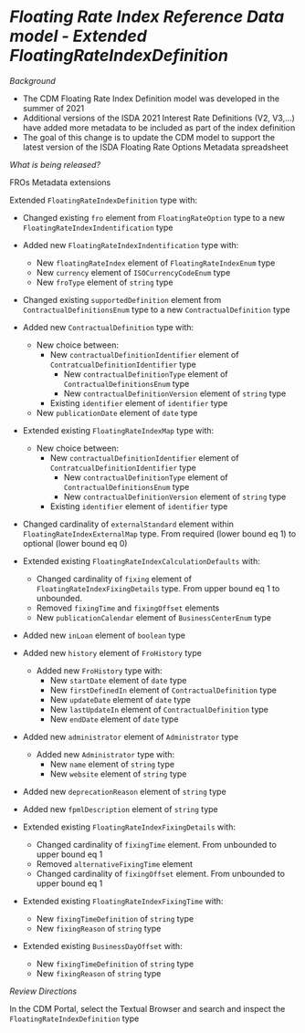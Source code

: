 # *Floating Rate Index Reference Data model - Extended FloatingRateIndexDefinition*



_Background_
- The CDM Floating Rate Index Definition model was developed in the summer of 2021
- Additional versions of the ISDA 2021 Interest Rate Definitions (V2, V3,…) have added more metadata to be included as part of the index definition
- The goal of this change is to update the CDM model to support the latest version of the ISDA Floating Rate Options Metadata spreadsheet

_What is being released?_

FROs Metadata extensions

Extended `FloatingRateIndexDefinition` type with: 

- Changed existing `fro` element from `FloatingRateOption` type to a new `FloatingRateIndexIndentification` type
- Added new `FloatingRateIndexIndentification` type with:
    - New `floatingRateIndex` element of `FloatingRateIndexEnum` type
    - New `currency` element of `ISOCurrencyCodeEnum` type
    - New `froType` element of `string` type
    
- Changed existing `supportedDefinition` element from `ContractualDefinitionsEnum` type to a new `ContractualDefinition` type
- Added new `ContractualDefinition` type with:
    - New choice between:
        - New `contractualDefinitionIdentifier` element of `ContratcualDefinitionIdentifier` type
            - New `contractualDefinitionType` element of `ContractualDefinitionsEnum` type
            - New `contractualDefinitionVersion` element of `string` type
        - Existing `identifier` element of `identifier` type
    - New `publicationDate` element of `date` type
   
- Extended existing `FloatingRateIndexMap` type with:   
    - New choice between:
        - New `contractualDefinitionIdentifier` element of `ContratcualDefinitionIdentifier` type
            - New `contractualDefinitionType` element of `ContractualDefinitionsEnum` type
            - New `contractualDefinitionVersion` element of `string` type
        - Existing `identifier` element of `identifier` type
        
- Changed cardinality of `externalStandard` element within `FloatingRateIndexExternalMap` type. From required (lower bound eq 1) to optional (lower bound eq 0)

- Extended existing `FloatingRateIndexCalculationDefaults` with:
    - Changed cardinality of `fixing` element of `FloatingRateIndexFixingDetails` type. From upper bound eq 1 to unbounded.
    - Removed `fixingTime` and `fixingOffset` elements
    - New `publicationCalendar` element of `BusinessCenterEnum` type
    
- Added new `inLoan` element of `boolean` type

- Added new `history` element of `FroHistory` type
    - Added new `FroHistory` type with:
        - New `startDate` element of `date` type
        - New `firstDefinedIn` element of `ContractualDefinition` type
        - New `updateDate` element of `date` type
        - New `lastUpdateIn` element of `ContractualDefinition` type
        - New `endDate` element of `date` type

- Added new `administrator` element of `Administrator` type
    - Added new `Administrator` type with:
        - New `name` element of `string` type
        - New `website` element of `string` type
        
- Added new `deprecationReason` element of `string` type

- Added new `fpmlDescription` element of `string` type

- Extended existing `FloatingRateIndexFixingDetails` with:
    - Changed cardinality of `fixingTime` element. From unbounded to upper bound eq 1
    - Removed `alternativeFixingTime` element
    - Changed cardinality of `fixingOffset` element. From unbounded to upper bound eq 1
                        
- Extended existing `FloatingRateIndexFixingTime` with:
    - New `fixingTimeDefinition` of `string` type
    - New `fixingReason` of `string` type

- Extended existing `BusinessDayOffset` with:
    - New `fixingTimeDefinition` of `string` type
    - New `fixingReason` of `string` type
       
_Review Directions_

In the CDM Portal, select the Textual Browser and search and inspect the `FloatingRateIndexDefinition` type

